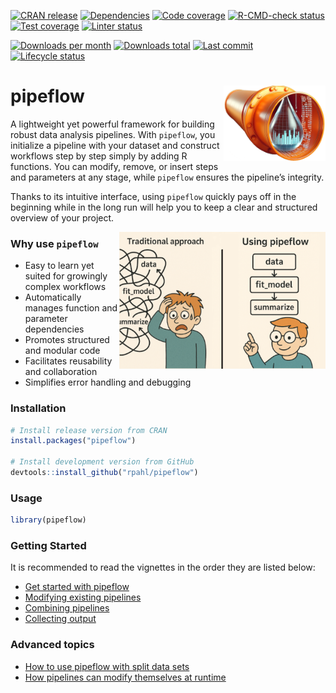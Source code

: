
<!-- README.md is generated from README.Rmd. Please edit that file -->

<!-- badges: start -->

[![CRAN
release](https://www.r-pkg.org/badges/version/pipeflow)](https://cran.r-project.org/package=pipeflow)
[![Dependencies](https://tinyverse.netlify.app/badge/pipeflow)](https://CRAN.R-project.org/package=pipeflow)
[![Code
coverage](https://codecov.io/gh/rpahl/pipeflow/branch/main/graph/badge.svg)](https://app.codecov.io/gh/rpahl/pipeflow)
[![R-CMD-check
status](https://github.com/rpahl/pipeflow/workflows/R-CMD-check/badge.svg)](https://github.com/rpahl/pipeflow/actions)
[![Test
coverage](https://github.com/rpahl/pipeflow/workflows/test-coverage/badge.svg)](https://github.com/rpahl/pipeflow/actions)
[![Linter
status](https://github.com/rpahl/pipeflow/workflows/lint/badge.svg)](https://github.com/rpahl/pipeflow/actions)
<!-- [![CRAN checks](https://badges.cranchecks.info/summary/pipeflow.svg)](https://cran.r-project.org/web/checks/check_results_pipeflow.html) -->
[![Downloads per
month](https://cranlogs.r-pkg.org/badges/last-month/pipeflow)](https://cran.r-project.org/package=pipeflow)
[![Downloads
total](https://cranlogs.r-pkg.org/badges/grand-total/pipeflow)](https://cran.r-project.org/package=pipeflow)
[![Last
commit](https://img.shields.io/github/last-commit/rpahl/pipeflow.svg)](https://github.com/rpahl/pipeflow/commits/main)
[![Lifecycle
status](https://img.shields.io/badge/lifecycle-experimental-orange.svg)](https://lifecycle.r-lib.org/articles/stages.html#experimental)

<!-- badges: end -->

# pipeflow <img src="man/figures/logo.png" alt="logo" align="right" width="163" height="121"/>

A lightweight yet powerful framework for building robust data analysis
pipelines. With `pipeflow`, you initialize a pipeline with your dataset
and construct workflows step by step simply by adding R functions. You
can modify, remove, or insert steps and parameters at any stage, while
`pipeflow` ensures the pipeline’s integrity.

Thanks to its intuitive interface, using `pipeflow` quickly pays off in
the beginning while in the long run will help you to keep a clear and
structured overview of your project.

<img src="man/figures/cartoon.png" alt="cartoon" align="right" width="330"/>

### Why use `pipeflow`

- Easy to learn yet suited for growingly complex workflows
- Automatically manages function and parameter dependencies
- Promotes structured and modular code
- Facilitates reusability and collaboration
- Simplifies error handling and debugging

### Installation

``` r
# Install release version from CRAN
install.packages("pipeflow")

# Install development version from GitHub
devtools::install_github("rpahl/pipeflow")
```

### Usage

``` r
library(pipeflow)
```

### Getting Started

It is recommended to read the vignettes in the order they are listed
below:

- [Get started with
  pipeflow](https://rpahl.github.io/pipeflow/articles/v01-get-started.html)
- [Modifying existing
  pipelines](https://rpahl.github.io/pipeflow/articles/v02-modify-pipeline.html)
- [Combining
  pipelines](https://rpahl.github.io/pipeflow/articles/v03-combine-pipelines.html)
- [Collecting
  output](https://rpahl.github.io/pipeflow/articles/v04-collect-output.html)

### Advanced topics

- [How to use pipeflow with split data
  sets](https://rpahl.github.io/pipeflow/articles/v05-split-and-combine.html)
- [How pipelines can modify themselves at
  runtime](https://rpahl.github.io/pipeflow/articles/v06-self-modify-pipeline.html)
